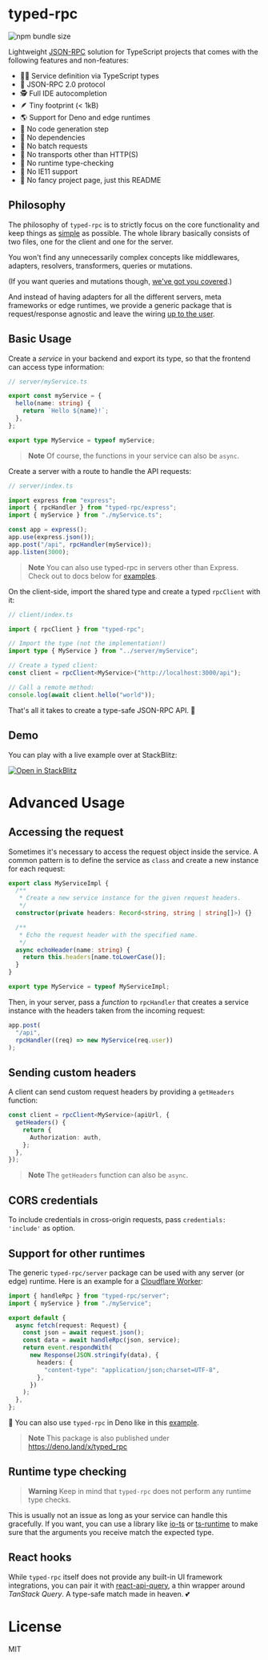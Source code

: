 # typed-rpc

![npm bundle size](https://img.shields.io/bundlephobia/minzip/typed-rpc)

Lightweight [JSON-RPC](https://www.jsonrpc.org/specification) solution for TypeScript projects
that comes with the following features and non-features:

- 👩‍🔧 Service definition via TypeScript types
- 📜 JSON-RPC 2.0 protocol
- 🕵️ Full IDE autocompletion
- 🪶 Tiny footprint (< 1kB)
- 🌎 Support for Deno and edge runtimes
- 🚫 No code generation step
- 🚫 No dependencies
- 🚫 No batch requests
- 🚫 No transports other than HTTP(S)
- 🚫 No runtime type-checking
- 🚫 No IE11 support
- 🥱 No fancy project page, just this README

## Philosophy

The philosophy of `typed-rpc` is to strictly focus on the core functionality and keep things as [simple](#basic-usage) as possible. The whole library basically consists of two files, one for the client and one for the server.

You won't find any unnecessarily complex concepts like middlewares, adapters, resolvers, transformers, queries or mutations.

(If you want queries and mutations though, [we've got you covered](#react-hooks).)

And instead of having adapters for all the different servers, meta frameworks or edge runtimes, we provide a generic package that is request/response agnostic and leave the wiring [up to the user](#support-for-other-runtimes).

## Basic Usage

Create a _service_ in your backend and export its type, so that the
frontend can access type information:

```ts
// server/myService.ts

export const myService = {
  hello(name: string) {
    return `Hello ${name}!`;
  },
};

export type MyService = typeof myService;
```

> **Note**
> Of course, the functions in your service can also be `async`.

Create a server with a route to handle the API requests:

```ts
// server/index.ts

import express from "express";
import { rpcHandler } from "typed-rpc/express";
import { myService } from "./myService.ts";

const app = express();
app.use(express.json());
app.post("/api", rpcHandler(myService));
app.listen(3000);
```

> **Note**
> You can also use typed-rpc in servers other than Express.
> Check out to docs below for [examples](#support-for-other-runtimes).

On the client-side, import the shared type and create a typed `rpcClient` with it:

```ts
// client/index.ts

import { rpcClient } from "typed-rpc";

// Import the type (not the implementation!)
import type { MyService } from "../server/myService";

// Create a typed client:
const client = rpcClient<MyService>("http://localhost:3000/api");

// Call a remote method:
console.log(await client.hello("world"));
```

That's all it takes to create a type-safe JSON-RPC API. 🎉

## Demo

You can play with a live example over at StackBlitz:

[![Open in StackBlitz](https://developer.stackblitz.com/img/open_in_stackblitz.svg)](https://stackblitz.com/edit/typed-rpc-express?file=client%2Fmain.ts)

# Advanced Usage

## Accessing the request

Sometimes it's necessary to access the request object inside the service. A common pattern is to define the service as `class` and create a new instance for each request:

```ts
export class MyServiceImpl {
  /**
   * Create a new service instance for the given request headers.
   */
  constructor(private headers: Record<string, string | string[]>) {}

  /**
   * Echo the request header with the specified name.
   */
  async echoHeader(name: string) {
    return this.headers[name.toLowerCase()];
  }
}

export type MyService = typeof MyServiceImpl;
```

Then, in your server, pass a _function_ to `rpcHandler` that creates a service instance with the headers taken from the incoming request:

```ts
app.post(
  "/api",
  rpcHandler((req) => new MyService(req.user))
);
```

## Sending custom headers

A client can send custom request headers by providing a `getHeaders` function:

```ts
const client = rpcClient<MyService>(apiUrl, {
  getHeaders() {
    return {
      Authorization: auth,
    };
  },
});
```

> **Note**
> The `getHeaders` function can also be `async`.

## CORS credentials

To include credentials in cross-origin requests, pass `credentials: 'include'` as option.

## Support for other runtimes

The generic `typed-rpc/server` package can be used with any server (or edge) runtime.
Here is an example for a [Cloudflare Worker](https://workers.cloudflare.com/):

```ts
import { handleRpc } from "typed-rpc/server";
import { myService } from "./myService";

export default {
  async fetch(request: Request) {
    const json = await request.json();
    const data = await handleRpc(json, service);
    return event.respondWith(
      new Response(JSON.stringify(data), {
        headers: {
          "content-type": "application/json;charset=UTF-8",
        },
      })
    );
  },
};
```

🦕 You can also use `typed-rpc` in Deno like in this [example](https://github.com/fgnass/typed-rpc-deno-example).

> **Note**
> This package is also published under https://deno.land/x/typed_rpc

## Runtime type checking

> **Warning**
> Keep in mind that `typed-rpc` does not perform any runtime type checks.

This is usually not an issue as long as your service can handle this gracefully.
If you want, you can use a library like [io-ts](https://gcanti.github.io/io-ts/)
or [ts-runtime](https://fabiandev.github.io/ts-runtime/) to make sure that the
arguments you receive match the expected type.

## React hooks

While `typed-rpc` itself does not provide any built-in UI framework integrations,
you can pair it with [react-api-query](https://www.npmjs.com/package/react-api-query),
a thin wrapper around _TanStack Query_. A type-safe match made in heaven. 💕

# License

MIT
